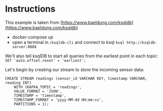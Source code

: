# Instructions

This example is taken from [https://www.baeldung.com/ksqldb](https://www.baeldung.com/ksqldb)

* docker-compose up
* open a terminal in `/ksqldb-cli` and connect to ksql `ksql http://ksqldb-server:8088`

We'll also tell ksqlDB to start all queries from the earliest point in each topic:
`SET 'auto.offset.reset' = 'earliest';`

Let's begin by creating our stream to store the incoming sensor data:
```
CREATE STREAM readings (sensor_id VARCHAR KEY, timestamp VARCHAR, reading INT)
    WITH (KAFKA_TOPIC = 'readings',
    VALUE_FORMAT = 'JSON',
    TIMESTAMP = 'timestamp',
    TIMESTAMP_FORMAT = 'yyyy-MM-dd HH:mm:ss',
    PARTITIONS = 1);
```

